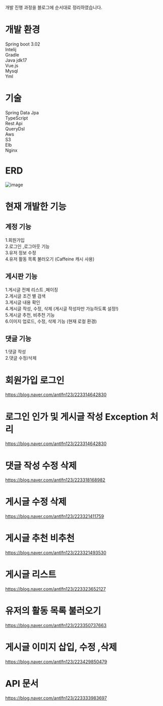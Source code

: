 개발 진행 과정을 블로그에 순서대로 정리하였습니다.

# 개발 환경
Spring boot 3.02  
Intelij  
Gradle  
Java jdk17  
Vue.js  
Mysql  
Yml  

# 기술
Spring Data Jpa  
TypeScript  
Rest Api  
QueryDsl   
Aws  
S3  
Elb  
Nginx  


# ERD
![image](https://github.com/syh0726/Board/assets/66738912/1197c560-9176-4aeb-b431-28c5526cfc55)




# 현재 개발한 기능
## 계정 기능

1.회원가입  
2.로그인 ,로그아웃 기능  
3.유저 정보 수정  
4.유저 활동 목록 불러오기 (Caffeine 캐시 사용)  

## 게시판 기능
1.게시글 전체 리스트 ,페이징  
2.게시글 조건 별 검색  
3.게시글 내용 확인  
4.게시글 작성, 수정, 삭제 (게시글 작성자만 가능하도록 설정!)  
5.게시글 추천, 비추천 기능  
6.이미지 업로드, 수정, 삭제 기능 (현재 로컬 환경)   


## 댓글 기능
1.댓글 작성  
2.댓글 수정/삭제  



# 회원가입 로그인
https://blog.naver.com/antlfn123/223314642830

# 로그인 인가 및 게시글 작성 Exception 처리
https://blog.naver.com/antlfn123/223314642830

# 댓글 작성 수정 삭제
https://blog.naver.com/antlfn123/223318168982

# 게시글 수정 삭제
https://blog.naver.com/antlfn123/223321411759

# 게시글 추천 비추천
https://blog.naver.com/antlfn123/223321493530

# 게시글 리스트
https://blog.naver.com/antlfn123/223323652127

# 유저의 활동 목록 불러오기
https://blog.naver.com/antlfn123/223350737663

# 게시글 이미지 삽입, 수정 ,삭제
https://blog.naver.com/antlfn123/223429850479




# API 문서
https://blog.naver.com/antlfn123/223333983697
